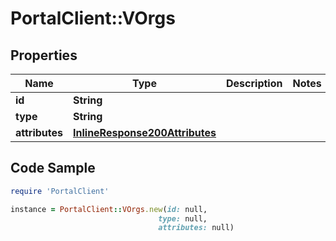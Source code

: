 # PortalClient::VOrgs

## Properties

Name | Type | Description | Notes
------------ | ------------- | ------------- | -------------
**id** | **String** |  | 
**type** | **String** |  | 
**attributes** | [**InlineResponse200Attributes**](InlineResponse200Attributes.md) |  | 

## Code Sample

```ruby
require 'PortalClient'

instance = PortalClient::VOrgs.new(id: null,
                                 type: null,
                                 attributes: null)
```



